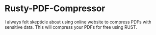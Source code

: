 # Rusty-PDF-Compressor
I always felt skepticle about using online website to compress PDFs with sensitive data. This will compress your PDFs for free using RUST.
